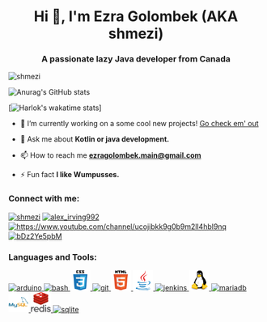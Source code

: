 <h1 align="center">Hi 👋, I'm Ezra Golombek (AKA shmezi)</h1>
<h3 align="center">A passionate lazy Java developer from Canada</h3>

<p align="left"> <img src="https://komarev.com/ghpvc/?username=shmezi&label=Profile%20views&color=0e75b6&style=flat" alt="shmezi" /> </p>

![Anurag's GitHub stats](https://github-readme-stats.vercel.app/api?username=shmezi&show_icons=true&theme=cobalt)

[![Harlok's wakatime stats](https://github-readme-stats.vercel.app/api/wakatime?username=shmezi)]


- 🔭 I’m currently working on a some cool new projects! [Go check em' out](https://github.com/shmezi?tab=repositories)

- 💬 Ask me about **Kotlin or java development.**

- 📫 How to reach me **ezragolombek.main@gmail.com**

- ⚡ Fun fact **I like Wumpusses.**

<h3 align="left">Connect with me:</h3>
<p align="left">
<a href="https://twitter.com/shmezi" target="blank"><img align="center" src="https://raw.githubusercontent.com/rahuldkjain/github-profile-readme-generator/master/src/images/icons/Social/twitter.svg" alt="shmezi" height="30" width="40" /></a>
<a href="https://instagram.com/alex_irving992" target="blank"><img align="center" src="https://raw.githubusercontent.com/rahuldkjain/github-profile-readme-generator/master/src/images/icons/Social/instagram.svg" alt="alex_irving992" height="30" width="40" /></a>
<a href="https://www.youtube.com/c/https://www.youtube.com/channel/ucojibkk9g0b9m2ll4hbl9nq" target="blank"><img align="center" src="https://raw.githubusercontent.com/rahuldkjain/github-profile-readme-generator/master/src/images/icons/Social/youtube.svg" alt="https://www.youtube.com/channel/ucojibkk9g0b9m2ll4hbl9nq" height="30" width="40" /></a>
<a href="https://discord.gg/bDz2Ye5pbM" target="blank"><img align="center" src="https://raw.githubusercontent.com/rahuldkjain/github-profile-readme-generator/master/src/images/icons/Social/discord.svg" alt="bDz2Ye5pbM" height="30" width="40" /></a>
</p>

<h3 align="left">Languages and Tools:</h3>
<p align="left"> <a href="https://www.arduino.cc/" target="_blank"> <img src="https://cdn.worldvectorlogo.com/logos/arduino-1.svg" alt="arduino" width="40" height="40"/> </a> <a href="https://www.gnu.org/software/bash/" target="_blank"> <img src="https://www.vectorlogo.zone/logos/gnu_bash/gnu_bash-icon.svg" alt="bash" width="40" height="40"/> </a> <a href="https://www.w3schools.com/css/" target="_blank"> <img src="https://raw.githubusercontent.com/devicons/devicon/master/icons/css3/css3-original-wordmark.svg" alt="css3" width="40" height="40"/> </a> <a href="https://git-scm.com/" target="_blank"> <img src="https://www.vectorlogo.zone/logos/git-scm/git-scm-icon.svg" alt="git" width="40" height="40"/> </a> <a href="https://www.w3.org/html/" target="_blank"> <img src="https://raw.githubusercontent.com/devicons/devicon/master/icons/html5/html5-original-wordmark.svg" alt="html5" width="40" height="40"/> </a> <a href="https://www.java.com" target="_blank"> <img src="https://raw.githubusercontent.com/devicons/devicon/master/icons/java/java-original.svg" alt="java" width="40" height="40"/> </a> <a href="https://www.jenkins.io" target="_blank"> <img src="https://www.vectorlogo.zone/logos/jenkins/jenkins-icon.svg" alt="jenkins" width="40" height="40"/> </a> <a href="https://www.linux.org/" target="_blank"> <img src="https://raw.githubusercontent.com/devicons/devicon/master/icons/linux/linux-original.svg" alt="linux" width="40" height="40"/> </a> <a href="https://mariadb.org/" target="_blank"> <img src="https://www.vectorlogo.zone/logos/mariadb/mariadb-icon.svg" alt="mariadb" width="40" height="40"/> </a> <a href="https://www.mysql.com/" target="_blank"> <img src="https://raw.githubusercontent.com/devicons/devicon/master/icons/mysql/mysql-original-wordmark.svg" alt="mysql" width="40" height="40"/> </a> <a href="https://redis.io" target="_blank"> <img src="https://raw.githubusercontent.com/devicons/devicon/master/icons/redis/redis-original-wordmark.svg" alt="redis" width="40" height="40"/> </a> <a href="https://www.sqlite.org/" target="_blank"> <img src="https://www.vectorlogo.zone/logos/sqlite/sqlite-icon.svg" alt="sqlite" width="40" height="40"/> </a> </p>
